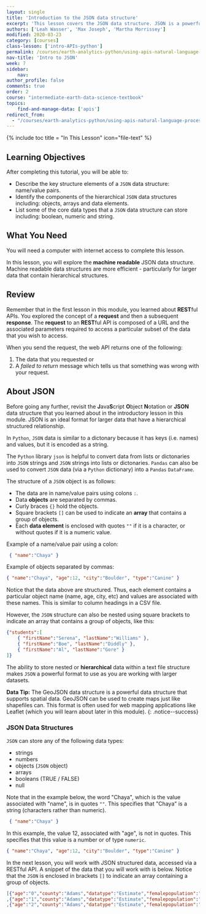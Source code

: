 ```yaml
---
layout: single
title: 'Introduction to the JSON data structure'
excerpt: 'This lesson covers the JSON data structure. JSON is a powerful text based format that supports hierarchical data structures. It is the core structure used to create GeoJSON which is a spatial version of JSON that can be used to create maps. JSON is preferred for use over CSV files for data structures, as it has been proven to be more efficient - particulary as data size becomes large.'
authors: ['Leah Wasser', 'Max Joseph', 'Martha Morrissey']
modified: 2020-03-23
category: [courses]
class-lesson: ['intro-APIs-python']
permalink: /courses/earth-analytics-python/using-apis-natural-language-processing-twitter/intro-to-JSON/
nav-title: 'Intro to JSON'
week: 7
sidebar:
    nav:
author_profile: false
comments: true
order: 2
course: "intermediate-earth-data-science-textbook"
topics:
    find-and-manage-data: ['apis']
redirect_from:
  - "/courses/earth-analytics-python/using-apis-natural-language-processing-twitter/intro-to-JSON/"
---
```

{% include toc title = "In This Lesson" icon="file-text" %}

<div class='notice--success' markdown="1">

## <i class="fa fa-graduation-cap" aria-hidden="true"></i> Learning Objectives

After completing this tutorial, you will be able to:

* Describe the key structure elements of a `JSON` data structure: name/value pairs.
* Identify the components of the hierarchical `JSON` data structures including: objects, arrays and data elements.
* List some of the core data types that a `JSON` data structure can store including: boolean, numeric and string.

## <i class="fa fa-check-square-o fa-2" aria-hidden="true"></i> What You Need

You will need a computer with internet access to complete this lesson.

</div>


In this lesson, you will explore the **machine readable** JSON data structure. Machine readable data structures are more efficient - particularly for larger data that contain hierarchical structures.

## Review

Remember that in the first lesson in this module, you learned about **REST**ful APIs.
You explored the concept of a **request** and then a subsequent
**response**. The **request** to an **REST**ful API is composed of a URL and the
associated parameters required to access a particular subset of the data that you
wish to access.

When you send the request, the web API returns one of the following:

 1. The data that you requested or
 2. A *failed to return* message which tells us that something was wrong with your request.


## About JSON

Before going any further, revisit the **J**ava**S**cript
**O**bject **N**otation or **JSON** data structure that you learned about in the introductory
lesson in this module. JSON is an ideal format for larger data that have a hierarchical structured relationship.

In `Python`, `JSON` data is similar to a dictonary because it has keys (i.e. names) and values, but it is encoded as a string. 

The `Python` library `json` is helpful to convert data from lists or dictonaries into `JSON` strings and `JSON` strings into lists or dictonaries. `Pandas` can also be used to convert `JSON` data (via a `Python` dictionary) into a `Pandas` `DataFrame`. 

The structure of a `JSON` object is as follows:

* The data are in name/value pairs using colons `:`.
* Data **objects** are separated by commas.
* Curly braces `{}` hold the objects.
* Square brackets `[]` can be used to indicate an **array** that contains a group of objects.
* Each **data element** is enclosed with quotes `""` if it is a character, or without quotes if it is a numeric value.

Example of a name/value pair using a colon:
```json
 { "name":"Chaya" }
```

Example of objects separated by commas:  
```json
{ "name":"Chaya", "age":12, "city":"Boulder", "type":"Canine" }
```

Notice that the data above are structured. Thus, each element contains a particular object name (name, age, city, etc) and values are associated with these names. This is similar to column headings in a CSV file.

However, the `JSON` structure can also be nested using square brackets to indicate an array that contains a group of objects, like this:

```json
{"students":[
    { "firstName":"Serena", "lastName":"Williams" },
    { "firstName":"Boe", "lastName":"Diddly" },
    { "firstName":"Al", "lastName":"Gore" }
]}
```

The ability to store nested or **hierarchical** data within a text file structure makes `JSON` a powerful format to use as you are working with larger datasets.

<i class="fa fa-lightbulb-o" aria-hidden="true"></i> **Data Tip:** The GeoJSON
data structure is a powerful data structure that supports spatial data. GeoJSON
can be used to create maps just like shapefiles can. This format is often used
for web mapping applications like Leaflet (which you will learn about later in
this module).
{: .notice--success}


### JSON Data Structures

`JSON` can store any of the following data types:

* strings
* numbers
* objects (`JSON` object)
* arrays
* booleans (TRUE / FALSE)
* null

Note that in the example below, the word "Chaya", which is the value associated with "name", is in quotes `""`. This specifies that "Chaya" is a string (characters rather than numeric).

```json
 { "name":"Chaya" }
```

In this example, the value 12, associated with "age", is not in quotes. This specifies that this value is a number or of type `numeric`.

```json
{ "name":"Chaya", "age":12, "city":"Boulder", "type":"Canine" }
```
In the next lesson, you will work with JSON structured data, accessed via a RESTful API. A snippet of the data that you will work with is below. Notice that the `JSON` is enclosed in brackets `[]` to indicate an array containing a group of objects.

```json
[{"age":"0","county":"Adams","datatype":"Estimate","femalepopulation":"2404","fipscode":"1","malepopulation":"2354","totalpopulation":"4758","year":"1990"}
,{"age":"1","county":"Adams","datatype":"Estimate","femalepopulation":"2375","fipscode":"1","malepopulation":"2345","totalpopulation":"4720","year":"1990"}
,{"age":"2","county":"Adams","datatype":"Estimate","femalepopulation":"2219","fipscode":"1","malepopulation":"2413","totalpopulation":"4632","year":"1990"}]
```
